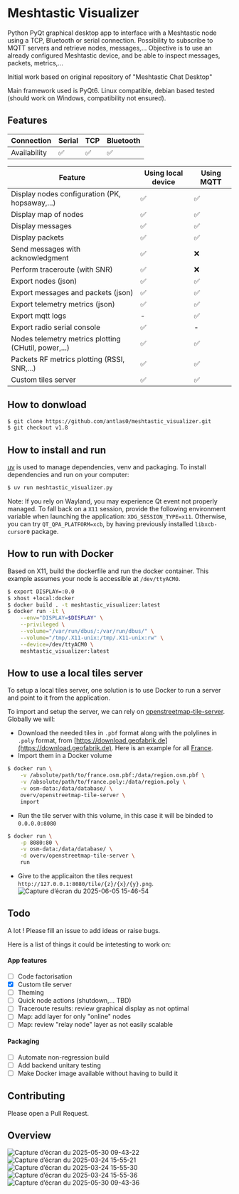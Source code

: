 # Meshtastic Visualizer
Python PyQt graphical desktop app to interface with a Meshtastic node using a TCP, Bluetooth or serial connection. Possibility to subscribe to MQTT servers and retrieve nodes, messages,...
Objective is to use an already configured Meshtastic device, and be able to inspect messages, packets, metrics,...

Initial work based on original repository of "Meshtastic Chat Desktop"

Main framework used is PyQt6.
Linux compatible, debian based tested (should work on Windows, compatibility not ensured).

## Features
| Connection | Serial | TCP | Bluetooth |
|---|---|---|---|
|Availability|✅|✅|✅|


| Feature | Using local device | Using MQTT |
|---|---|---|
| Display nodes configuration (PK, hopsaway,...)|✅|✅|
| Display map of nodes |✅|✅|
| Display messages |✅|✅|
| Display packets |✅|✅|
| Send messages with acknowledgment|✅|❌|
| Perform traceroute (with SNR)|✅|❌|
| Export nodes (json) |✅|✅|
| Export messages and packets (json) |✅|✅|
| Export telemetry metrics (json) |✅|✅|
| Export mqtt logs |-|✅|
| Export radio serial console |✅|-|
| Nodes telemetry metrics plotting (CHutil, power,...) |✅|✅|
| Packets RF metrics plotting (RSSI, SNR,...) |✅|✅|
| Custom tiles server |✅|✅|

## How to donwload

```bash
$ git clone https://github.com/antlas0/meshtastic_visualizer.git
$ git checkout v1.8
```

## How to install and run
[uv](https://github.com/astral-sh/uv) is used to manage dependencies, venv and packaging.
To install dependencies and run on your computer:
```bash
$ uv run meshtastic_visualizer.py
```

Note: If you rely on Wayland, you may experience Qt event not properly managed. To fall back on a `X11` session, provide the following environment variable when launching the application: `XDG_SESSION_TYPE=x11`.
Otherwise, you can try `QT_QPA_PLATFORM=xcb`, by having previously installed `libxcb-cursor0` package.


## How to run with Docker

Based on X11, build the dockerfile and run the docker container. This example assumes your node is accessible at `/dev/ttyACM0`.
```bash
$ export DISPLAY=:0.0
$ xhost +local:docker
$ docker build . -t meshtastic_visualizer:latest
$ docker run -it \
    --env="DISPLAY=$DISPLAY" \
    --privileged \
    --volume="/var/run/dbus/:/var/run/dbus/" \
    --volume="/tmp/.X11-unix:/tmp/.X11-unix:rw" \
    --device=/dev/ttyACM0 \
    meshtastic_visualizer:latest
```

## How to use a local tiles server
To setup a local tiles server, one solution is to use Docker to run a server and point to it from the application.

To import and setup the server, we can rely on [openstreetmap-tile-server](https://github.com/Overv/openstreetmap-tile-server). Globally we will:
* Download the needed tiles in `.pbf` format along with the polylines in `.poly` format, from [https://download.geofabrik.de](https://download.geofabrik.de). Here is an example for all [France](https://download.geofabrik.de/europe/france.html).
* Import them in a Docker volume
```bash
$ docker run \
    -v /absolute/path/to/france.osm.pbf:/data/region.osm.pbf \
    -v /absolute/path/to/france.poly:/data/region.poly \
    -v osm-data:/data/database/ \
    overv/openstreetmap-tile-server \
    import
```
* Run the tile server with this volume, in this case it will be binded to `0.0.0.0:8080`
```bash
$ docker run \
    -p 8080:80 \
    -v osm-data:/data/database/ \
    -d overv/openstreetmap-tile-server \
    run
```
* Give to the applicaiton the tiles request `http://127.0.0.1:8080/tile/{z}/{x}/{y}.png`.
![Capture d’écran du 2025-06-05 15-46-54](https://github.com/user-attachments/assets/8ee0e3a1-730e-4d4c-8ad5-bbb55a1d771b)


## Todo
A lot ! Please fill an issue to add ideas or raise bugs.

Here is a list of things it could be intetesting to work on:

#### App features

 - [ ] Code factorisation
 - [x] Custom tile server
 - [ ] Theming
 - [ ] Quick node actions (shutdown,... TBD)
 - [ ] Traceroute results: review graphical display as not optimal
 - [ ] Map: add layer for only "online" nodes
 - [ ] Map: review "relay node" layer as not easily scalable

#### Packaging

 - [ ] Automate non-regression build
 - [ ] Add backend unitary testing
 - [ ] Make Docker image available without having to build it

## Contributing
Please open a Pull Request.

## Overview
![Capture d’écran du 2025-05-30 09-43-22](https://github.com/user-attachments/assets/2df80a1d-7895-498c-9389-684419566568)
![Capture d’écran du 2025-03-24 15-55-21](https://github.com/user-attachments/assets/dd2f10ae-442e-4958-ac51-50eafd4b5df1)
![Capture d’écran du 2025-03-24 15-55-30](https://github.com/user-attachments/assets/96f44374-dfa3-4e69-9d7f-a91b8038052b)
![Capture d’écran du 2025-03-24 15-55-36](https://github.com/user-attachments/assets/e16b66d1-79f4-4fc9-8d55-f1000f05ae13)
![Capture d’écran du 2025-05-30 09-43-36](https://github.com/user-attachments/assets/e0958a6a-ff74-4c32-b970-0664dcecf1c1)


